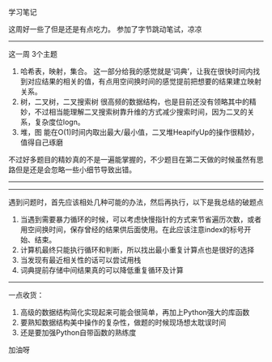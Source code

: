 学习笔记

这周好一些了但是还是有点吃力。
参加了字节跳动笔试，凉凉
* * *
这一周 3个主题
1. 哈希表，映射，集合。
这一部分给我的感觉就是‘词典’，让我在很快时间内找到对应结果的相关的值，有点用空间换时间的感觉提前把想要的结果建立映射关系。
2. 树，二叉树，二叉搜索树
很高频的数据结构，也是目前还没有领略其中的精妙，不过相当能理解二叉搜索树靠升维的方式减少搜索时间，因为二叉的关系，复杂度位logn。
3. 堆，图
能在O(1)时间内取出最大/最小值，二叉堆HeapifyUp的操作很精妙，值得自己琢磨

不过好多题目的精妙真的不是一遍能掌握的，不少题目在第二天做的时候虽然有思路但是还是会忽略一些小细节导致出错。
* * *

* * *
遇到问题时，首先应该相处几种可能的办法，然后再执行，以下是我总结的破题点

1. 当遇到需要暴力循环的时候，可以考虑快慢指针的方式来节省遍历次数，或者用空间换时间，保存曾经的结果供后面使用。在此应该注意index的标号开始、结束。
2. 计算机最终只能执行循环和判断，所以找出最小重复计算点也是很好的选择
3. 当发现有最近相关性的话可以尝试用栈
4. 词典提前存储中间结果真的可以降低重复循环及计算

* * *

一点收货：
1. 高级的数据结构简化实现起来可能会很简单，再加上Python强大的库函数
2. 要熟知数据结构美中操作的复杂性，做题的时候现场想太耽误时间
3. 还是要加强Python自带函数的熟练度

加油呀


